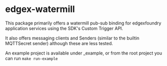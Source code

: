 # edgex-watermill

This package primarily offers a watermill pub-sub binding for edgexfoundry application services using the SDK's Custom Trigger API.

It also offers messaging clients and Senders (similar to the builtin MQTTSecret sender) although these are less tested.

An example project is available under _example, or from the root project you can run `make run-example`

